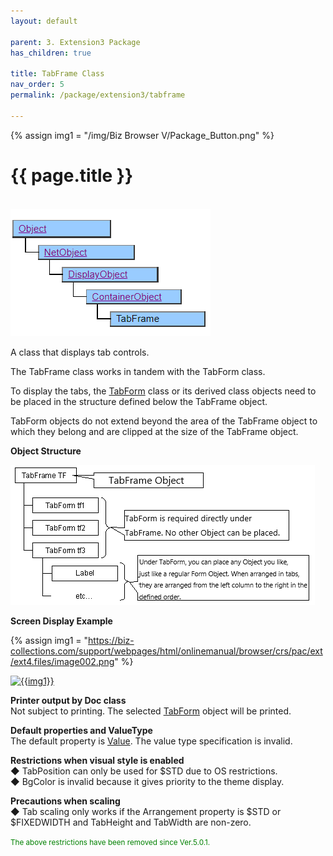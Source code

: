 ```yaml
---
layout: default

parent: 3. Extension3 Package
has_children: true

title: TabFrame Class
nav_order: 5
permalink: /package/extension3/tabframe

---
```

{% assign img1 = "/img/Biz Browser V/Package_Button.png" %}


# {{ page.title }}
<br>

<a href="/img/Package/Ext3-TabFrame.PNG" target="_blank">
<img src="/img/Package/Ext3-TabFrame.PNG" alt="login image"></a>


A class that displays tab controls.

The TabFrame class works in tandem with the TabForm class.

To display the tabs, the <a href="/package/extension3/tabform">TabForm</a> class or its derived class objects need to be placed in the structure defined below the TabFrame object.

TabForm objects do not extend beyond the area of the TabFrame object to which they belong and are clipped at the size of the TabFrame object.

**Object Structure**

<a href="/img/Package/Ext3-TabFrame1.PNG" target="_blank">
<img src="/img/Package/Ext3-TabFrame1.PNG" alt="login image"></a>

**Screen Display Example**

{% assign img1 = "https://biz-collections.com/support/webpages/html/onlinemanual/browser/crs/pac/ext/ext4.files/image002.png" %}

<a href="{{ img1 }}" target="_blank"> <img src="{{ img1 }}" alt="{{img1}}"></a>

**Printer output by Doc class**<br>
 Not subject to printing. The selected <a href="/package/extension3/tabform">TabForm</a> object will be printed.

**Default properties and ValueType**<br>
 The default property is <a href="/package/extension3/tabframe/properties/value">Value</a>. The value type specification is invalid.
 
**Restrictions when visual style is enabled**<br>
◆ TabPosition can only be used for $STD due to OS restrictions.<br>
◆ BgColor is invalid because it gives priority to the theme display.

 **Precautions when scaling**<br>
◆ Tab scaling only works if the Arrangement property is $STD or $FIXEDWIDTH and TabHeight and TabWidth are non-zero.

<small><span style="color:green">The above restrictions have been removed since Ver.5.0.1.</span></small>